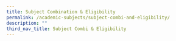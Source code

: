 ```yaml
---
title: Subject Combination & Eligibility
permalink: /academic-subjects/subject-combi-and-eligibility/
description: ""
third_nav_title: Subject Combi & Eligibility
---
```

